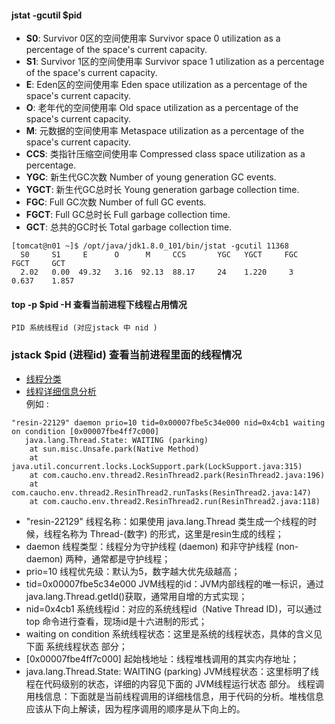 #### jstat -gcutil $pid   
* **S0**: Survivor 0区的空间使用率 Survivor space 0 utilization as a percentage of the space's current capacity.
* **S1**: Survivor 1区的空间使用率 Survivor space 1 utilization as a percentage of the space's current capacity.
* **E**: Eden区的空间使用率 Eden space utilization as a percentage of the space's current capacity.
* **O**: 老年代的空间使用率 Old space utilization as a percentage of the space's current capacity.
* **M**: 元数据的空间使用率 Metaspace utilization as a percentage of the space's current capacity.
* **CCS**: 类指针压缩空间使用率 Compressed class space utilization as a percentage.
* **YGC**: 新生代GC次数 Number of young generation GC events.
* **YGCT**: 新生代GC总时长 Young generation garbage collection time.
* **FGC**: Full GC次数 Number of full GC events.
* **FGCT**: Full GC总时长 Full garbage collection time.
* **GCT**: 总共的GC时长 Total garbage collection time.
```
[tomcat@n01 ~]$ /opt/java/jdk1.8.0_101/bin/jstat -gcutil 11368   
  S0     S1     E      O      M     CCS       YGC   YGCT     FGC    FGCT     GCT   
  2.02   0.00  49.32   3.16  92.13  88.17     24    1.220     3    0.637    1.857

```


#### top -p $pid -H  查看当前进程下线程占用情况
    PID 系统线程id (对应jstack 中 nid )
    
### jstack $pid (进程id)    查看当前进程里面的线程情况
* [线程分类](https://www.javatang.com/archives/2017/10/19/51301886.html)
* [线程详细信息分析](https://www.javatang.com/archives/2017/10/25/36441958.html)  
例如 : 
```log
"resin-22129" daemon prio=10 tid=0x00007fbe5c34e000 nid=0x4cb1 waiting on condition [0x00007fbe4ff7c000]
   java.lang.Thread.State: WAITING (parking)
    at sun.misc.Unsafe.park(Native Method)
    at java.util.concurrent.locks.LockSupport.park(LockSupport.java:315)
    at com.caucho.env.thread2.ResinThread2.park(ResinThread2.java:196)
    at com.caucho.env.thread2.ResinThread2.runTasks(ResinThread2.java:147)
    at com.caucho.env.thread2.ResinThread2.run(ResinThread2.java:118)
```
* "resin-22129" 线程名称：如果使用 java.lang.Thread 类生成一个线程的时候，线程名称为 Thread-(数字) 的形式，这里是resin生成的线程；
* daemon 线程类型：线程分为守护线程 (daemon) 和非守护线程 (non-daemon) 两种，通常都是守护线程；
* prio=10 线程优先级：默认为5，数字越大优先级越高；
* tid=0x00007fbe5c34e000 JVM线程的id：JVM内部线程的唯一标识，通过 java.lang.Thread.getId()获取，通常用自增的方式实现；
* nid=0x4cb1 系统线程id：对应的系统线程id（Native Thread ID)，可以通过 top 命令进行查看，现场id是十六进制的形式；
* waiting on condition 系统线程状态：这里是系统的线程状态，具体的含义见下面 系统线程状态 部分；
* [0x00007fbe4ff7c000] 起始栈地址：线程堆栈调用的其实内存地址；
* java.lang.Thread.State: WAITING (parking) JVM线程状态：这里标明了线程在代码级别的状态，详细的内容见下面的 JVM线程运行状态 部分。
线程调用栈信息：下面就是当前线程调用的详细栈信息，用于代码的分析。堆栈信息应该从下向上解读，因为程序调用的顺序是从下向上的。